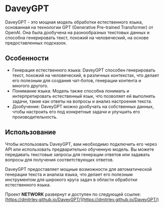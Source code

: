 # DaveyGPT

DaveyGPT - это мощная модель обработки естественного языка, основанная на технологии GPT (Generative Pre-trained Transformer) от OpenAI. Она была дообучена на разнообразных текстовых данных и способна генерировать текст, похожий на человеческий, на основе предоставленных подсказок.

## Особенности

- Генерация естественного языка: DaveyGPT способен генерировать текст, похожий на человеческий, в различных контекстах, что делает его полезным для создания чат-ботов, генерации контента и многого другого.
- Понимание языка: Модель также способна понимать и интерпретировать естественный язык, что позволяет ей выполнять задачи, такие как ответы на вопросы и анализ настроения текста.
- Дообучение: DaveyGPT можно дообучать на собственных данных, чтобы настроить его под конкретные задачи и улучшить его производительность.

## Использование

Чтобы использовать DaveyGPT, вам необходимо подключить его через API или использовать предварительно обученную модель. Вы можете передавать текстовые запросы для генерации ответов или задавать вопросы для получения соответствующих ответов.

DaveyGPT предоставляет мощные возможности для автоматической генерации текста и анализа языка, что делает его полезным инструментом для широкого круга задач в области обработки естественного языка.

Проект **NETWORK** развернут и доступен по следующей ссылке: [https://dmitrlev.github.io/DaveyGPT/](https://dmitrlev.github.io/DaveyGPT/)



